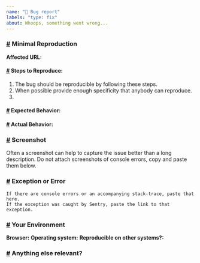 ```yaml
---
name: "🐛 Bug report"
labels: "type: fix"
about: Whoops, something went wrong...
---
```


<!-- ✍️ Provide a clear and concise description of the problem -->

### <a id="reproduction" />[#](#user-content-reproduction) Minimal Reproduction

**Affected URL:**
<!-- ✍️ -->

#### <a id="steps" />[#](#user-content-steps) Steps to Reproduce:
<!-- ✍️ -->
1. The bug should be reproducible by following these steps.
2. When possible provide enough specificity that anybody can reproduce.
3.

#### <a id="expected" />[#](#user-content-expected) Expected Behavior:
<!-- ✍️ -->

#### <a id="actual" />[#](#user-content-actual) Actual Behavior:
<!-- ✍️ -->

### <a id="screenshot" />[#](#user-content-screenshot) Screenshot

<!-- ✍️ -->
Often a screenshot can help to capture the issue better than a long description.
Do not attach screenshots of console errors, copy and paste them below.

### <a id="error" />[#](#user-content-error) Exception or Error

<!-- ✍️ -->
```
If there are console errors or an accompanying stack-trace, paste that here.
If the exception was caught by Sentry, paste the link to that exception.
```

### <a id="env" />[#](#user-content-env) Your Environment

**Browser:** <!-- ✍️ -->
**Operating system:** <!-- ✍️ -->
**Reproducible on other systems?:** <!-- ✍️ Yes/No -->

### <a id="other" />[#](#user-content-other) Anything else relevant?

<!-- ✍️ -->
